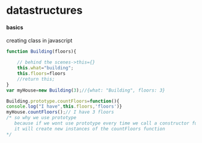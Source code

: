 # datastructures

#### basics

creating class in javascript

``` javascript
function Building(floors){

    // behind the scenes->this={} 
    this.what="building";
    this.floors=floors
    //return this;
}
var myHouse=new Building(3);//{what: "Building", floors: 3}
```

``` javascript
Building.prototype.countFloors=function(){
console.log("I have",this.floors,'floors')}
myHouse.countFloors();// I have 3 floors
/* so why we use prototype 
   because if we wont use prototype every time we call a constructor funtion,
   it will create new instances of the countFloors function
*/
```

